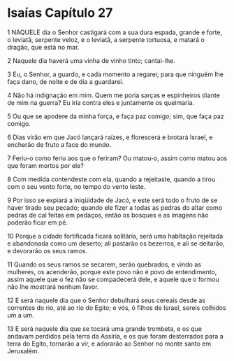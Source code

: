 # Isaías Capítulo 27

1	NAQUELE dia o Senhor castigará com a sua dura espada, grande e forte, o leviatã, serpente veloz, e o leviatã, a serpente tortuosa, e matará o dragão, que está no mar.

2	Naquele dia haverá uma vinha de vinho tinto; cantai-lhe.

3	Eu, o Senhor, a guardo, e cada momento a regarei; para que ninguém lhe faça dano, de noite e de dia a guardarei.

4	Não há indignação em mim. Quem me poria sarças e espinheiros diante de mim na guerra? Eu iria contra eles e juntamente os queimaria.

5	Ou que se apodere da minha força, e faça paz comigo; sim, que faça paz comigo.

6	Dias virão em que Jacó lançará raízes, e florescerá e brotará Israel, e encherão de fruto a face do mundo.

7	Feriu-o como feriu aos que o feriram? Ou matou-o, assim como matou aos que foram mortos por ele?

8	Com medida contendeste com ela, quando a rejeitaste, quando a tirou com o seu vento forte, no tempo do vento leste.

9	Por isso se expiará a iniqüidade de Jacó, e este será todo o fruto de se haver tirado seu pecado; quando ele fizer a todas as pedras do altar como pedras de cal feitas em pedaços, então os bosques e as imagens não poderão ficar em pé.

10	Porque a cidade fortificada ficará solitária, será uma habitação rejeitada e abandonada como um deserto; ali pastarão os bezerros, e ali se deitarão, e devorarão os seus ramos.

11	Quando os seus ramos se secarem, serão quebrados, e vindo as mulheres, os acenderão, porque este povo não é povo de entendimento, assim aquele que o fez não se compadecerá dele, e aquele que o formou não lhe mostrará nenhum favor.

12	E será naquele dia que o Senhor debulhará seus cereais desde as correntes do rio, até ao rio do Egito; e vós, ó filhos de Israel, sereis colhidos um a um.

13	E será naquele dia que se tocará uma grande trombeta, e os que andavam perdidos pela terra da Assíria, e os que foram desterrados para a terra do Egito, tornarão a vir, e adorarão ao Senhor no monte santo em Jerusalém.

